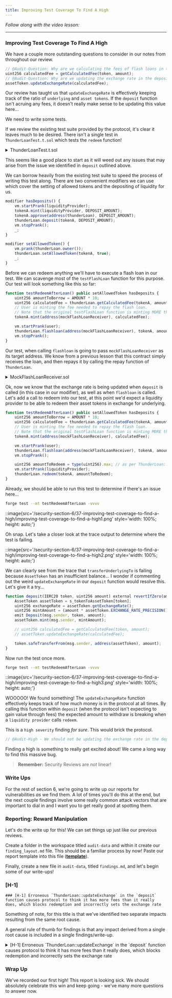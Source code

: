 ```yaml
---
title: Improving Test Coverage To Find A High
---
```


_Follow along with the video lesson:_

---

### Improving Test Coverage To Find A High

We have a couple more outstanding questions to consider in our notes from throughout our review.

```js
// @Audit-Question: Why are we calculating the fees of flash loans in the deposit function?
uint256 calculatedFee = getCalculatedFee(token, amount);
// @Audit-Question: Why are we updating the exchange rate in the deposit function?
assetToken.updateExchangeRate(calculatedFee);
```

Our review has taught us that `updateExchangeRate` is effectively keeping track of the ratio of `underlying` and `asset tokens`. If the `deposit` function isn't acruing any fees, it doesn't really make sense to be updating this value here...

We need to write some tests.

If we review the existing test suite provided by the protocol, it's clear it leaves much to be desired. There isn't a single test in `ThunderLoanTest.t.sol` which tests the `redeem` function!

<details>
<summary>ThunderLoanTest.t.sol</summary>

```js
// SPDX-License-Identifier: MIT
pragma solidity 0.8.20;

import { Test, console } from "forge-std/Test.sol";
import { BaseTest, ThunderLoan } from "./BaseTest.t.sol";
import { AssetToken } from "../../src/protocol/AssetToken.sol";
import { MockFlashLoanReceiver } from "../mocks/MockFlashLoanReceiver.sol";

contract ThunderLoanTest is BaseTest {
    uint256 constant AMOUNT = 10e18;
    uint256 constant DEPOSIT_AMOUNT = AMOUNT * 100;
    address liquidityProvider = address(123);
    address user = address(456);
    MockFlashLoanReceiver mockFlashLoanReceiver;

    function setUp() public override {
        super.setUp();
        vm.prank(user);
        mockFlashLoanReceiver = new MockFlashLoanReceiver(address(thunderLoan));
    }

    function testInitializationOwner() public {
        assertEq(thunderLoan.owner(), address(this));
    }

    function testSetAllowedTokens() public {
        vm.prank(thunderLoan.owner());
        thunderLoan.setAllowedToken(tokenA, true);
        assertEq(thunderLoan.isAllowedToken(tokenA), true);
    }

    function testOnlyOwnerCanSetTokens() public {
        vm.prank(liquidityProvider);
        vm.expectRevert();
        thunderLoan.setAllowedToken(tokenA, true);
    }

    function testSettingTokenCreatesAsset() public {
        vm.prank(thunderLoan.owner());
        AssetToken assetToken = thunderLoan.setAllowedToken(tokenA, true);
        assertEq(address(thunderLoan.getAssetFromToken(tokenA)), address(assetToken));
    }

    function testCantDepositUnapprovedTokens() public {
        tokenA.mint(liquidityProvider, AMOUNT);
        tokenA.approve(address(thunderLoan), AMOUNT);
        vm.expectRevert(abi.encodeWithSelector(ThunderLoan.ThunderLoan__NotAllowedToken.selector, address(tokenA)));
        thunderLoan.deposit(tokenA, AMOUNT);
    }

    modifier setAllowedToken() {
        vm.prank(thunderLoan.owner());
        thunderLoan.setAllowedToken(tokenA, true);
        _;
    }

    function testDepositMintsAssetAndUpdatesBalance() public setAllowedToken {
        tokenA.mint(liquidityProvider, AMOUNT);

        vm.startPrank(liquidityProvider);
        tokenA.approve(address(thunderLoan), AMOUNT);
        thunderLoan.deposit(tokenA, AMOUNT);
        vm.stopPrank();

        AssetToken asset = thunderLoan.getAssetFromToken(tokenA);
        assertEq(tokenA.balanceOf(address(asset)), AMOUNT);
        assertEq(asset.balanceOf(liquidityProvider), AMOUNT);
    }

    modifier hasDeposits() {
        vm.startPrank(liquidityProvider);
        tokenA.mint(liquidityProvider, DEPOSIT_AMOUNT);
        tokenA.approve(address(thunderLoan), DEPOSIT_AMOUNT);
        thunderLoan.deposit(tokenA, DEPOSIT_AMOUNT);
        vm.stopPrank();
        _;
    }

    function testFlashLoan() public setAllowedToken hasDeposits {
        uint256 amountToBorrow = AMOUNT * 10;
        uint256 calculatedFee = thunderLoan.getCalculatedFee(tokenA, amountToBorrow);
        vm.startPrank(user);
        tokenA.mint(address(mockFlashLoanReceiver), AMOUNT);
        thunderLoan.flashloan(address(mockFlashLoanReceiver), tokenA, amountToBorrow, "");
        vm.stopPrank();

        assertEq(mockFlashLoanReceiver.getBalanceDuring(), amountToBorrow + AMOUNT);
        assertEq(mockFlashLoanReceiver.getBalanceAfter(), AMOUNT - calculatedFee);
    }
}
```

</details>


This seems like a good place to start as it will weed out any issues that may arise from the issue we identified in `deposit` outlined above.

We can borrow heavily from the existing test suite to speed the process of writing this test along. There are two convenient modifiers we can use which cover the setting of allowed tokens and the depositing of liquidity for us.

```js
modifier hasDeposits() {
    vm.startPrank(liquidityProvider);
    tokenA.mint(liquidityProvider, DEPOSIT_AMOUNT);
    tokenA.approve(address(thunderLoan), DEPOSIT_AMOUNT);
    thunderLoan.deposit(tokenA, DEPOSIT_AMOUNT);
    vm.stopPrank();
    _;
}

modifier setAllowedToken() {
    vm.prank(thunderLoan.owner());
    thunderLoan.setAllowedToken(tokenA, true);
    _;
}
```

Before we can redeem anything we'll have to execute a flash loan in our test. We can scavenge most of the `testFlashLoan` function for this purpose. Our test will look something like this so far:

```js
function testRedeemAfterLoan() public setAllowedToken hasDeposits {
    uint256 amountToBorrow = AMOUNT * 10;
    uint256 calculatedFee = thunderLoan.getCalculatedFee(tokenA, amountToBorrow);
    // User is minting the fee needed to repay the flash loan.
    // Note that the original testFlashLoan function is minting MORE than necessary
    tokenA.mint(address(mockFlashLoanReceiver), calculatedFee);

    vm.startPrank(user);
    thunderLoan.flashloan(address(mockFlashLoanReceiver), tokenA, amountToBorrow, "");
    vm.stopPrank();
}
```

Our test, when calling `flashloan` is going to pass `mockFlashLoanReceiver` as its target address. We know from a previous lesson that this contract simply receives the loan, and then repays it by calling the repay function of `ThunderLoan`.

<details>
<summary>MockFlashLoanReceiver.sol</summary>

```js
// SPDX-License-Identifier: MIT
pragma solidity 0.8.20;

import { IERC20 } from "@openzeppelin/contracts/token/ERC20/IERC20.sol";
import { SafeERC20 } from "@openzeppelin/contracts/token/ERC20/utils/SafeERC20.sol";
import { IFlashLoanReceiver } from "../../src/interfaces/IFlashLoanReceiver.sol";
import { IThunderLoan } from "../../src/interfaces/IThunderLoan.sol";

contract MockFlashLoanReceiver {
    error MockFlashLoanReceiver__onlyOwner();
    error MockFlashLoanReceiver__onlyThunderLoan();

    using SafeERC20 for IERC20;

    address s_owner;
    address s_thunderLoan;

    uint256 s_balanceDuringFlashLoan;
    uint256 s_balanceAfterFlashLoan;

    constructor(address thunderLoan) {
        s_owner = msg.sender;
        s_thunderLoan = thunderLoan;
        s_balanceDuringFlashLoan = 0;
    }

    function executeOperation(
        address token,
        uint256 amount,
        uint256 fee,
        address initiator,
        bytes calldata /*  params */
    )
        external
        returns (bool)
    {
        s_balanceDuringFlashLoan = IERC20(token).balanceOf(address(this));
        if (initiator != s_owner) {
            revert MockFlashLoanReceiver__onlyOwner();
        }
        if (msg.sender != s_thunderLoan) {
            revert MockFlashLoanReceiver__onlyThunderLoan();
        }
        IERC20(token).approve(s_thunderLoan, amount + fee);
        IThunderLoan(s_thunderLoan).repay(token, amount + fee);
        s_balanceAfterFlashLoan = IERC20(token).balanceOf(address(this));
        return true;
    }

    function getBalanceDuring() external view returns (uint256) {
        return s_balanceDuringFlashLoan;
    }

    function getBalanceAfter() external view returns (uint256) {
        return s_balanceAfterFlashLoan;
    }
}
```

</details>


Ok, now we know that the exchange rate is being updated when `deposit` is called (in this case in our modifier), as well as when `flashloan` is called. Let's add a call to redeem into our test, at this point we'd expect a liquidity provider to be able to redeem their asset tokens in exchange for underlying.

```js
function testRedeemAfterLoan() public setAllowedToken hasDeposits {
    uint256 amountToBorrow = AMOUNT * 10;
    uint256 calculatedFee = thunderLoan.getCalculatedFee(tokenA, amountToBorrow);
    // User is minting the fee needed to repay the flash loan.
    // Note that the original testFlashLoan function is minting MORE than necessary
    tokenA.mint(address(mockFlashLoanReceiver), calculatedFee);

    vm.startPrank(user);
    thunderLoan.flashloan(address(mockFlashLoanReceiver), tokenA, amountToBorrow, "");
    vm.stopPrank();

    uint256 amountToRedeem = type(uint256).max; // as per ThunderLoan::redeem, this will transfer a liquidity provider's whole balance.
    vm.startPrank(liquidityProvider);
    thunderLoan.redeem(tokenA, amountToRedeem);
}
```

Already, we should be able to run this test to determine if there's an issue here...

```bash
forge test --mt testRedeemAfterLoan -vvvv
```

::image{src='/security-section-6/37-improving-test-coverage-to-find-a-high/improving-test-coverage-to-find-a-high1.png' style='width: 100%; height: auto;'}

Oh snap. Let's take a closer look at the trace output to determine where the test is failing.

::image{src='/security-section-6/37-improving-test-coverage-to-find-a-high/improving-test-coverage-to-find-a-high2.png' style='width: 100%; height: auto;'}

We can clearly see from the trace that `transferUnderlyingTo` is failing because `AssetToken` has an insufficient balance... I wonder if commenting out the weird `updateExchangeRate` in our `deposit` function would resolve this. Let's give it a try...

```js
function deposit(IERC20 token, uint256 amount) external revertIfZero(amount) revertIfNotAllowedToken(token) {
    AssetToken assetToken = s_tokenToAssetToken[token];
    uint256 exchangeRate = assetToken.getExchangeRate();
    uint256 mintAmount = (amount * assetToken.EXCHANGE_RATE_PRECISION()) / exchangeRate;
    emit Deposit(msg.sender, token, amount);
    assetToken.mint(msg.sender, mintAmount);

    // uint256 calculatedFee = getCalculatedFee(token, amount);
    // assetToken.updateExchangeRate(calculatedFee);

    token.safeTransferFrom(msg.sender, address(assetToken), amount);
}
```

Now run the test once more.

```bash
forge test --mt testRedeemAfterLoan -vvvv
```

::image{src='/security-section-6/37-improving-test-coverage-to-find-a-high/improving-test-coverage-to-find-a-high3.png' style='width: 100%; height: auto;'}

WOOOOO! We found something! The `updateExchangeRate` function effectively keeps track of how much money is in the protocol at all times. By calling this function within `deposit` (when the protocol isn't expecting to gain value through fees) the expected amount to withdraw is breaking when a `liquidity provider` calls `redeem`.

This is a `high severity` finding _for sure_. This would brick the protocol.

```js
// @Audit-High - We should not be updating the exchange rate in the deposit function, this breaks the internal accounting of AssetToken making it impossible to redeem
```

Finding a high is something to really get excited about! We came a long way to find this massive bug.

> **Remember:** Security Reviews are _not_ linear!

### Write Ups

For the rest of section 6, we're going to write up our reports for vulnerabilities _as_ we find them. A lot of times you'll do this at the end, but the next couple findings involve some really common attack vectors that are important to dial in and I want you to get really good at spotting them.

### Reporting: Reward Manipulation

Let's do the write up for this! We can set things up just like our previous reviews.

Create a folder in the workspace titled `audit-data` and within it create our `finding_layout.md` file. This should be a familiar process by now! Paste our report template into this file ([**template**](https://github.com/Cyfrin/6-thunder-loan-audit/blob/audit-data/audit-data/finding_layout.md)).

Finally, create a new file in `audit-data`, titled `findings.md`, and let's begin some of our write-ups!

### [H-1]

```
### [H-1] Erroneous `ThunderLoan::updateExchange` in the `deposit` function causes protocol to think it has more fees than it really does, which blocks redemption and incorrectly sets the exchange rate
```

Something of note, for this title is that we've identified two separate impacts resulting from the same root cause.

A general rule of thumb for findings is that any impact derived from a single root cause is included in a single findings/write-up.

<details>
<summary>[H-1] Erroneous `ThunderLoan::updateExchange` in the `deposit` function causes protocol to think it has more fees than it really does, which blocks redemption and incorrectly sets the exchange rate</summary>

### [H-1] Erroneous `ThunderLoan::updateExchange` in the `deposit` function causes protocol to think it has more fees than it really does, which blocks redemption and incorrectly sets the exchange rate

**Description:** In the ThunderLoan system, the `exchangeRate` is responsible for calculating the exchange rate between asset tokens and underlying tokens. In a way it's responsible for keeping track of how many fees to give liquidity providers.

However, the `deposit` function updates this rate without collecting any fees!

```js
function deposit(IERC20 token, uint256 amount) external revertIfZero(amount) revertIfNotAllowedToken(token) {
    AssetToken assetToken = s_tokenToAssetToken[token];
    uint256 exchangeRate = assetToken.getExchangeRate();
    uint256 mintAmount = (amount * assetToken.EXCHANGE_RATE_PRECISION()) / exchangeRate;
    emit Deposit(msg.sender, token, amount);
    assetToken.mint(msg.sender, mintAmount);

    // @Audit-High
@>  // uint256 calculatedFee = getCalculatedFee(token, amount);
@>  // assetToken.updateExchangeRate(calculatedFee);

    token.safeTransferFrom(msg.sender, address(assetToken), amount);
}
```

**Impact:** There are several impacts to this bug.

1. The `redeem` function is blocked, because the protocol thinks the amount to be redeemed is more than it's balance.
2. Rewards are incorrectly calculated, leading to liquidity providers potentially getting way more or less than they deserve.

**Proof of Concept:**

1. LP deposits
2. User takes out a flash loan
3. It is now impossible for LP to redeem

<details>
<summary>Proof of Code</summary>

Place the following into ThunderLoanTest.t.sol:

```js
function testRedeemAfterLoan() public setAllowedToken hasDeposits {
    uint256 amountToBorrow = AMOUNT * 10;
    uint256 calculatedFee = thunderLoan.getCalculatedFee(tokenA, amountToBorrow);
    tokenA.mint(address(mockFlashLoanReceiver), calculatedFee);

    vm.startPrank(user);
    thunderLoan.flashloan(address(mockFlashLoanReceiver), tokenA, amountToBorrow, "");
    vm.stopPrank();

    uint256 amountToRedeem = type(uint256).max;
    vm.startPrank(liquidityProvider);
    thunderLoan.redeem(tokenA, amountToRedeem);
}
```

</details>

**Recommended Mitigation:** Remove the incorrect updateExchangeRate lines from `deposit`

```diff
function deposit(IERC20 token, uint256 amount) external revertIfZero(amount) revertIfNotAllowedToken(token) {
    AssetToken assetToken = s_tokenToAssetToken[token];
    uint256 exchangeRate = assetToken.getExchangeRate();
    uint256 mintAmount = (amount * assetToken.EXCHANGE_RATE_PRECISION()) / exchangeRate;
    emit Deposit(msg.sender, token, amount);
    assetToken.mint(msg.sender, mintAmount);

-   uint256 calculatedFee = getCalculatedFee(token, amount);
-   assetToken.updateExchangeRate(calculatedFee);

    token.safeTransferFrom(msg.sender, address(assetToken), amount);
}
```

</details>

### Wrap Up

We've recorded our first high! This report is looking sick. We should absolutely celebrate this win and keep going - we've many more questions to answer now.
